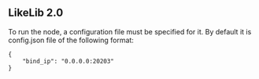 ## LikeLib 2.0
To run the node, a configuration file must be specified for it.
By default it is config.json file of the following format:

```
{
    "bind_ip": "0.0.0.0:20203"
}
```
